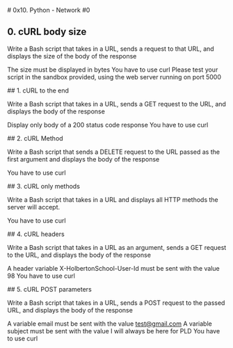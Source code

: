 # 0x10. Python - Network #0

## 0. cURL body size

Write a Bash script that takes in a URL, sends a request to that URL, and displays the size of the body of the response

The size must be displayed in bytes
You have to use curl
Please test your script in the sandbox provided, using the web server running on port 5000

## 1. cURL to the end

Write a Bash script that takes in a URL, sends a GET request to the URL, and displays the body of the response

Display only body of a 200 status code response
You have to use curl

## 2. cURL Method

Write a Bash script that sends a DELETE request to the URL passed as the first argument and displays the body of the response

You have to use curl

## 3. cURL only methods

Write a Bash script that takes in a URL and displays all HTTP methods the server will accept.

You have to use curl

## 4. cURL headers

Write a Bash script that takes in a URL as an argument, sends a GET request to the URL, and displays the body of the response

A header variable X-HolbertonSchool-User-Id must be sent with the value 98
You have to use curl

## 5. cURL POST parameters

Write a Bash script that takes in a URL, sends a POST request to the passed URL, and displays the body of the response

A variable email must be sent with the value test@gmail.com
A variable subject must be sent with the value I will always be here for PLD
You have to use curl
